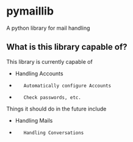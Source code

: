 pymaillib
=========

A python library for mail handling

What is this library capable of?
--------------------------------

This library is currently capable of

*    Handling Accounts
*        Automatically configure Accounts
*        Check passwords, etc.

Things it should do in the future include

*    Handling Mails
*        Handling Conversations
